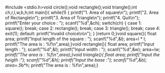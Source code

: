#include <stdio.h>void circle();void rectangle();void triangle();int ch,r,l,w,b,h;int main(){	while(1)	{		printf("1. Area of square\n");		printf("2. Area of Rectangle\n");		printf("3. Area of Triangle\n");		printf("4. Quit\n");		printf("Enter your choice : ");		scanf("%d",&ch);		switch(ch)		{			case 1:	square();					break;			case 2:	rectangle();					break;    			case 3:	triangle();					break;			case 4:	exit(1);			default:	printf("Invalid choice\n\n");	 	}	}return 0;}void square(){	float area;	printf("Input length of the square : ");	scanf("%d",&l);	area=l * l;	printf("The area is : %f\n",area);}void rectangle(){	float area;	printf("Input length : ");	scanf("%d",&l);	printf("Input width : ");	scanf("%d",&w);	area=l*w;	printf("The area is : %f\n",area);}void triangle(){	float area;	printf("Input the heigth :");	scanf("%d",&h);	printf("Input the base :");	scanf("%d",&b);	area=.5*b*h;	printf("The area is : %f\n",area);}

